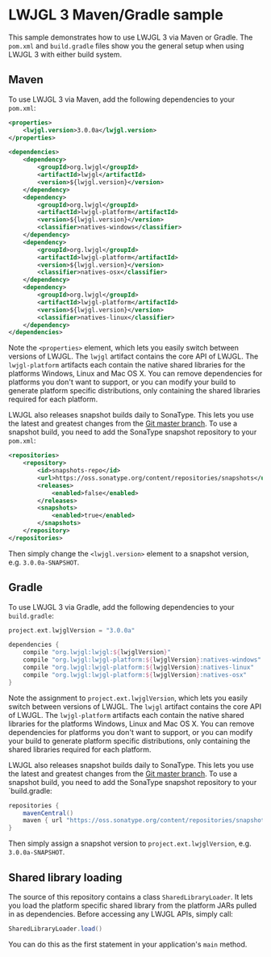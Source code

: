 # LWJGL 3 Maven/Gradle sample
This sample demonstrates how to use LWJGL 3 via Maven or Gradle. The `pom.xml` and `build.gradle` files show you the general setup when using LWJGL 3 with either build system.


## Maven
To use LWJGL 3 via Maven, add the following dependencies to your `pom.xml`:

```xml
<properties>
	<lwjgl.version>3.0.0a</lwjgl.version>
</properties>

<dependencies>
	<dependency>
		<groupId>org.lwjgl</groupId>
		<artifactId>lwjgl</artifactId>
		<version>${lwjgl.version}</version>
	</dependency>
	<dependency>
		<groupId>org.lwjgl</groupId>
		<artifactId>lwjgl-platform</artifactId>
		<version>${lwjgl.version}</version>
		<classifier>natives-windows</classifier>
	</dependency>
	<dependency>
		<groupId>org.lwjgl</groupId>
		<artifactId>lwjgl-platform</artifactId>
		<version>${lwjgl.version}</version>
		<classifier>natives-osx</classifier>
	</dependency>
	<dependency>
		<groupId>org.lwjgl</groupId>
		<artifactId>lwjgl-platform</artifactId>
		<version>${lwjgl.version}</version>
		<classifier>natives-linux</classifier>
	</dependency>
</dependencies>

```

Note the `<properties>` element, which lets you easily switch between versions of LWJGL. The `lwjgl` artifact contains the core API of LWJGL. The `lwjgl-platform` artifacts each contain the native shared libraries for the platforms Windows, Linux and Mac OS X. You can remove dependencies for platforms you don't want to support, or you can modify your build to generate platform specific distributions, only containing the shared libraries required for each platform.

LWJGL also releases snapshot builds daily to SonaType. This lets you use the latest and greatest changes from the [Git master branch](https://github.com/LWJGL/lwjgl3). To use a snapshot build, you need to add the SonaType snapshot repository to your `pom.xml`:

```xml
<repositories>
	<repository>
		<id>snapshots-repo</id>
		<url>https://oss.sonatype.org/content/repositories/snapshots</url>
		<releases>
			<enabled>false</enabled>
		</releases>
		<snapshots>
			<enabled>true</enabled>
		</snapshots>
	</repository>
</repositories>
```

Then simply change the `<lwjgl.version>` element to a snapshot version, e.g. `3.0.0a-SNAPSHOT`.

## Gradle
To use LWJGL 3 via Gradle, add the following dependencies to your `build.gradle`:

```gradle
project.ext.lwjglVersion = "3.0.0a"

dependencies {
	compile "org.lwjgl:lwjgl:${lwjglVersion}"
	compile "org.lwjgl:lwjgl-platform:${lwjglVersion}:natives-windows"
	compile "org.lwjgl:lwjgl-platform:${lwjglVersion}:natives-linux"
	compile "org.lwjgl:lwjgl-platform:${lwjglVersion}:natives-osx"
}
```

Note the assignment to `project.ext.lwjglVersion`, which lets you easily switch between versions of LWJGL. The `lwjgl` artifact contains the core API of LWJGL. The `lwjgl-platform` artifacts each contain the native shared libraries for the platforms Windows, Linux and Mac OS X. You can remove dependencies for platforms you don't want to support, or you can modify your build to generate platform specific distributions, only containing the shared libraries required for each platform.

LWJGL also releases snapshot builds daily to SonaType. This lets you use the latest and greatest changes from the [Git master branch](https://github.com/LWJGL/lwjgl3). To use a snapshot build, you need to add the SonaType snapshot repository to your `build.gradle:

```gradle
repositories {
    mavenCentral()
    maven { url "https://oss.sonatype.org/content/repositories/snapshots/" }
}
```

Then simply assign a snapshot version to `project.ext.lwjglVersion`, e.g. `3.0.0a-SNAPSHOT`.

## Shared library loading
The source of this repository contains a class `SharedLibraryLoader`. It lets you load the platform specific shared library from the platform JARs pulled in as dependencies. Before accessing any LWJGL APIs, simply call:

```java
SharedLibraryLoader.load()
```

You can do this as the first statement in your application's `main` method.
